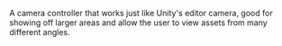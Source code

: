 A camera controller that works just like Unity's editor camera, good for showing off larger areas and allow the user to view assets from many different angles.
